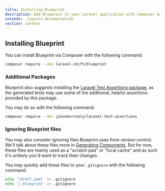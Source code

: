```yaml
---
title: Installing Blueprint
description: Add Blueprint to your Laravel application with Composer and setup your project in under 2 minutes.
extends: _layouts.documentation
section: content
---
```

## Installing Blueprint
You can install Blueprint via Composer with the following command:

```sh
composer require --dev laravel-shift/blueprint
```

### Additional Packages
Blueprint also _suggests_ installing the [Laravel Test Assertions package](https://github.com/jasonmccreary/laravel-test-assertions), as the generated tests may use some of the additional, helpful assertions provided by this package.

You may do so with the following command:

```sh
composer require --dev jasonmccreary/laravel-test-assertions
```

### Ignoring Blueprint files
You may also consider ignoring files Blueprint uses from version control. We'll talk about these files more in [Generating Components](/docs/generating-components). But for now, these files are mainly used as a "scratch pad" or "local cache" and as such it's unlikely you'd want to track their changes.

You may quickly add these files to your `.gitignore` with the following command:

```sh
echo '/draft.yaml' >> .gitignore
echo '/.blueprint' >> .gitignore
```
